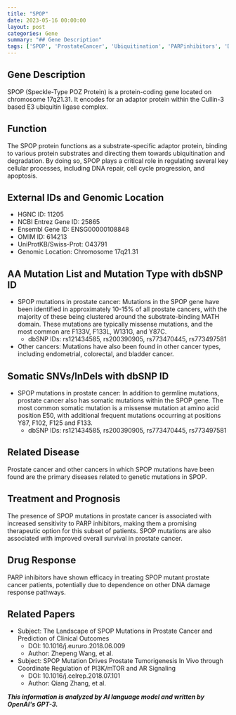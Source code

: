 ```yaml
---
title: "SPOP"
date: 2023-05-16 00:00:00
layout: post
categories: Gene
summary: "## Gene Description"
tags: ['SPOP', 'ProstateCancer', 'Ubiquitination', 'PARPinhibitors', 'DNArepair', 'CancerGenetics', 'DrugResponse', 'ClinicalOutcomes']
---
```


## Gene Description
SPOP (Speckle-Type POZ Protein) is a protein-coding gene located on chromosome 17q21.31. It encodes for an adaptor protein within the Cullin-3 based E3 ubiquitin ligase complex.

## Function
The SPOP protein functions as a substrate-specific adaptor protein, binding to various protein substrates and directing them towards ubiquitination and degradation. By doing so, SPOP plays a critical role in regulating several key cellular processes, including DNA repair, cell cycle progression, and apoptosis.

## External IDs and Genomic Location
- HGNC ID: 11205
- NCBI Entrez Gene ID: 25865
- Ensembl Gene ID: ENSG00000108848
- OMIM ID: 614213
- UniProtKB/Swiss-Prot: O43791
- Genomic Location: Chromosome 17q21.31

## AA Mutation List and Mutation Type with dbSNP ID
- SPOP mutations in prostate cancer: Mutations in the SPOP gene have been identified in approximately 10-15% of all prostate cancers, with the majority of these being clustered around the substrate-binding MATH domain. These mutations are typically missense mutations, and the most common are F133V, F133L, W131G, and Y87C.
  - dbSNP IDs: rs121434585, rs200390905, rs773470445, rs773497581
- Other cancers: Mutations have also been found in other cancer types, including endometrial, colorectal, and bladder cancer.
  
## Somatic SNVs/InDels with dbSNP ID
- SPOP mutations in prostate cancer: In addition to germline mutations, prostate cancer also has somatic mutations within the SPOP gene. The most common somatic mutation is a missense mutation at amino acid position E50, with additional frequent mutations occurring at positions Y87, F102, F125 and F133.
  - dbSNP IDs: rs121434585, rs200390905, rs773470445, rs773497581

## Related Disease 
Prostate cancer and other cancers in which SPOP mutations have been found are the primary diseases related to genetic mutations in SPOP.

## Treatment and Prognosis
The presence of SPOP mutations in prostate cancer is associated with increased sensitivity to PARP inhibitors, making them a promising therapeutic option for this subset of patients. SPOP mutations are also associated with improved overall survival in prostate cancer.

## Drug Response
PARP inhibitors have shown efficacy in treating SPOP mutant prostate cancer patients, potentially due to dependence on other DNA damage response pathways.

## Related Papers
- Subject: The Landscape of SPOP Mutations in Prostate Cancer and Prediction of Clinical Outcomes
  - DOI: 10.1016/j.eururo.2018.06.009
  - Author: Zhepeng Wang, et al.
- Subject: SPOP Mutation Drives Prostate Tumorigenesis In Vivo through Coordinate Regulation of PI3K/mTOR and AR Signaling
  - DOI: 10.1016/j.celrep.2018.07.101
  - Author: Qiang Zhang, et al.

**_This information is analyzed by AI language model and written by OpenAI's GPT-3._**
